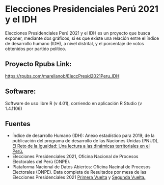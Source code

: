 # Elecciones Presidenciales Perú 2021 y el IDH

Elecciones Presidenciales Perú 2021 y el IDH es un proyecto que busca exponer, mediante dos gráficos, si es que existe una relación entre el índice de desarrollo humano (IDH), a nivel distrital, y el porcentaje de votos obtenidos por partido político. 


## Proyecto Rpubs Link:

https://rpubs.com/marellanob/EleccPresid2021Peru_IDH


## Software:

Software de uso libre R (v 4.01), corriendo en aplicación R Studio (v 1.4.1106)


## Fuentes

- Índice de desarrollo Humano (IDH):  Anexo estadístico para 2019, de la publicación del programa de desarrollo de las Naciones Unidas (PNUD), <a href="https://www.pe.undp.org/content/peru/es/home/library/poverty/el-reto-de-la-igualdad.html">El Reto de la Igualdad: Una lectura a las dinámicas territoriales en el Perú.</a>
- Elecciones Presidenciales 2021, Oficina Nacional de Procesos Electorales del Perú (ONPE).
- Plataforma Nacional de Datos Abiertos: Oficina Nacinal de Procesos Electorales (ONPE). Data completa de Resultados por mesa de las Elecciones Presidenciales 2021 
<a href="https://www.datosabiertos.gob.pe/dataset/resultados-por-mesa-de-las-elecciones-presidenciales-2021-primera-vuelta-oficina-nacional-0"> Primera Vuelta</a> y <a href="https://www.datosabiertos.gob.pe/dataset/resultados-por-mesa-de-las-elecciones-presidenciales-2021-segunda-vuelta-oficina-nacional-2"> Segunda Vuelta.</a>


